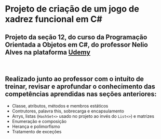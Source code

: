 # Projeto de criação de um jogo de xadrez funcional em C#

## Projeto da seção 12, do curso da Programação Orientada a Objetos em C#, do professor Nelio Alves na plataforma [Udemy](https://www.udemy.com/course/programacao-orientada-a-objetos-csharp/)

<br>

## Realizado junto ao professor com o intuíto de treinar, revisar e aprofundar o conhecimento das competências aprendidas nas seções anteriores:
- Classe, atributos, métodos e membros estáticos
- Contrutores, palavra this, sobrecarga e encapsulamento
- Arrys, listas (`HashSet<>` usado no projeto ao invés do `List<>`) e matrizes
- Enumeração e composição
- Herança e polimorfismo
- Tratamento de exceções